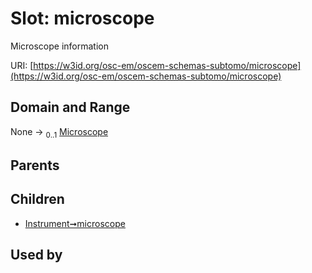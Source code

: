 
# Slot: microscope

Microscope information

URI: [https://w3id.org/osc-em/oscem-schemas-subtomo/microscope](https://w3id.org/osc-em/oscem-schemas-subtomo/microscope)


## Domain and Range

None &#8594;  <sub>0..1</sub> [Microscope](Microscope.md)

## Parents


## Children

 *  [Instrument➞microscope](Instrument_microscope.md)

## Used by

